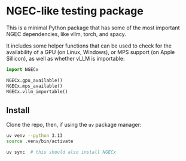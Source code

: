 # NGEC-like testing package

This is a minimal Python package that has some of the most important NGEC 
dependencies, like vllm, torch, and spacy. 

It includes some helper functions that can be used to check for the availability 
of a GPU (on Linux, Windows), or MPS support (on Apple Sillicon), as well as
whether vLLM is importable:

```python
import NGECx

NGECx.gpu_available()
NGECx.mps_available()
NGECx.vllm_importable()
```

## Install

Clone the repo, then, if using the `uv` package manager:

```bash
uv venv --python 3.13
source .venv/bin/activate

uv sync  # this should also install NGECx
```